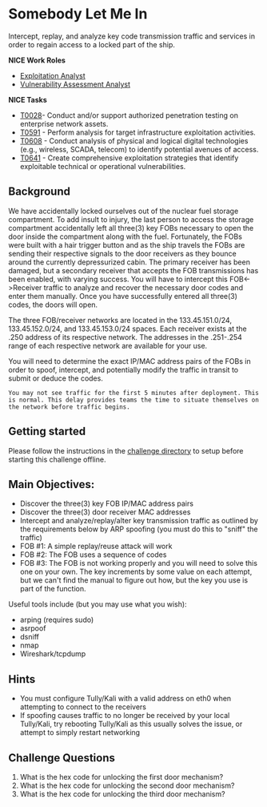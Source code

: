 # Somebody Let Me In

Intercept, replay, and analyze key code transmission traffic and services in order to regain access to a locked part of the ship.

**NICE Work Roles**
 - [Exploitation Analyst](https://niccs.cisa.gov/workforce-development/nice-framework/work-roles/exploitation-analyst)
 - [Vulnerability Assessment Analyst](https://niccs.cisa.gov/workforce-development/nice-framework/work-roles/vulnerability-assessment-analyst)

**NICE Tasks**
 - [T0028](https://niccs.cisa.gov/workforce-development/nice-framework/tasks/t0028)- Conduct and/or support authorized penetration testing on enterprise network assets.
 - [T0591](https://niccs.cisa.gov/workforce-development/nice-framework/tasks/t0591) - Perform analysis for target infrastructure exploitation activities.
 - [T0608](https://niccs.cisa.gov/workforce-development/nice-framework/tasks/t0608) - Conduct analysis of physical and logical digital technologies (e.g., wireless, SCADA, telecom) to identify potential avenues of access.
 - [T0641](https://niccs.cisa.gov/workforce-development/nice-framework/tasks/t0641) - Create comprehensive exploitation strategies that identify exploitable technical or operational vulnerabilities.

## Background

We have accidentally locked ourselves out of the nuclear fuel storage compartment. To add insult to injury, the last person to access the storage compartment accidentally left all three(3) key FOBs necessary to open the door inside the compartment along with the fuel. Fortunately, the FOBs were built with a hair trigger button and as the ship travels the FOBs are sending their respective signals to the door receivers as they bounce around the currently depressurized cabin. The primary receiver has been damaged, but a secondary receiver that accepts the FOB transmissions has been enabled, with varying success. You will have to intercept this FOB<->Receiver traffic to analyze and recover the necessary door codes and enter them manually. Once you have successfully entered all three(3) codes, the doors will open.

The three FOB/receiver networks are located in the 133.45.151.0/24, 133.45.152.0/24, and 133.45.153.0/24 spaces. Each receiver exists at the .250 address of its respective network. The addresses in the .251-.254 range of each respective network are available for your use.

You will need to determine the exact IP/MAC address pairs of the FOBs in order to spoof, intercept, and potentially modify the traffic in transit to submit or deduce the codes. 

```
You may not see traffic for the first 5 minutes after deployment. This is normal. This delay provides teams the time to situate themselves on the network before traffic begins.
```

## Getting started

Please follow the instructions in the [challenge directory](./challenge) to setup before starting this challenge offline.

## Main Objectives:

- Discover the three(3) key FOB IP/MAC address pairs
- Discover the three(3) door receiver MAC addresses
- Intercept and analyze/replay/alter key transmission traffic as outlined by the requirements below by ARP spoofing (you must do this to "sniff" the traffic)
- FOB #1: A simple replay/reuse attack will work
- FOB #2: The FOB uses a sequence of codes  
- FOB #3: The FOB is not working properly and you will need to solve this one on your own. The key increments by some value on each attempt, but we can't find the manual to figure out how, but the key you use is part of the function.
    
Useful tools include (but you may use what you wish):
- arping (requires sudo)
- asrpoof
- dsniff
- nmap
- Wireshark/tcpdump

## Hints

- You must configure Tully/Kali with a valid address on eth0 when attempting to connect to the receivers
- If spoofing causes traffic to no longer be received by your local Tully/Kali, try rebooting Tully/Kali as this usually solves the issue, or attempt to simply restart networking

## Challenge Questions

1. What is the hex code for unlocking the first door mechanism?
2. What is the hex code for unlocking the second door mechanism?
3. What is the hex code for unlocking the third door mechanism?
